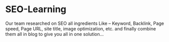 # SEO-Learning
Our team researched on SEO all ingredients Like – Keyword, Backlink, Page speed, Page URL, site title, image optimization, etc. and finally combine them all in blog to give you all in one solution...
